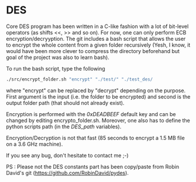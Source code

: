 # DES

Core DES program has been written in a C-like fashion with a lot of bit-level operators (as shifts <<, >> and so on).
For now, one can only perform ECB encryption/decryyption.
The git includes a bash script that allows the user to encrypt the whole content from a given folder recursively
(Yesh, I know, it would have been more clever to compress the directory beforehand but goal of the project was also to learn bash).

To run the bash script, type the following
```bash
./src/encrypt_folder.sh "encrypt" "./test/" "./test_des/
```
where "encrypt" can be replaced by "decrypt" depending on the purpose. First argument is the input (i.e. the folder to be encrypted) and second is the output folder path (that should not already exist).

Encryption is performed with the *0xDEADBEEF* default key and can be changed by editing encrypto_folder.sh. Moreover, one also has to define the python scripts path (in the *DES_path* variables). 

Encryption/Decryption is not that fast (85 seconds to encrypt a 1.5 MB file on a 3.6 GHz machine).

If you see any bug, don't hesitate to contact me ;-)

PS : Please not the DES constants part has been copy/paste from Robin David's git (https://github.com/RobinDavid/pydes).
